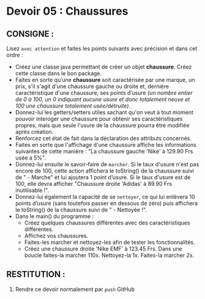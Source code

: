 # Devoir 05 : Chaussures
## CONSIGNE :
Lisez `avec attention` et faites les points suivants avec précision et dans cet ordre :
- Créez une classe java permettant de créer un objet **chaussure**. Créez cette classe dans le bon package.
- Faites en sorte qu’une **chaussure** soit caractérisée par une marque, un prix, s'il s'agit d'une chaussure gauche ou droite et, dernière caractéristique d'une chaussure, ses points d’usure *(un nombre entier de 0 à 100, un 0 indiquant aucune usure et donc totalement neuve et 100 une chaussure totalement usée/détruite)*.
- Donnez-lui les getters/setters utiles sachant qu'on veut à tout moment pouvoir interoger une chaussure pour obtenir ses caractéristiques propres, mais que seule l'usure de la chaussure pourra être modifiée après création.
- Renforcez cet état de fait dans la déclaration des attributs concernés.
- Faites en sorte que l'affichage d'une chaussure affiche les informations suivantes de cette manière : "La chaussure gauche 'Nike' à 129.90 Frs usée à 5%".
- Donnez-lui ensuite le savoir-faire de `marcher`. Si le taux d'usure n'est pas encore de 100, cette action affichera le toString() de la chaussure suivi de " - Marche" et lui ajoutera 1 point d’usure.  Si le taux d'usure est de 100, elle devra afficher "Chaussure droite 'Adidas' à 89.90 Frs inutilisable !".
- Donnez-lui également la capacité de se `nettoyer`, ce qui lui enlèvera 10 points d’usure (sans toutefois passer en dessous de zéro) puis affichera le toString() de la chaussure suivi de " - Nettoyée !".
- Dans le main() du programme :
  - Créez quelques chaussures différentes avec des caractéristiques différentes.
  - Affichez vos chaussures.
  - Faites-les marcher et nettoyez-les afin de tester les fonctionnalités.
  - Créez une chaussure droite 'Nike EMF' à 123.45 Frs. Dans une boucle faites-la marcher 110x. Nettoyez-la 1x. Faites-la marcher 2x.


## RESTITUTION :
1. Rendre ce devoir normalement par `push` GitHub
